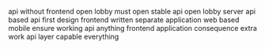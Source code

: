 api without frontend open lobby must open stable api open lobby server api based api first design frontend written separate application web based mobile ensure working api anything frontend application consequence extra work api layer capable everything